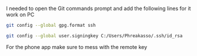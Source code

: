 I needed to open the Git commands prompt and add the following lines for it work on PC

 ```bash
git config --global gpg.format ssh
```


```bash
git config --global user.signingkey C:/Users/Phreakasso/.ssh/id_rsa
```


For the phone app make sure to mess with the remote key 
